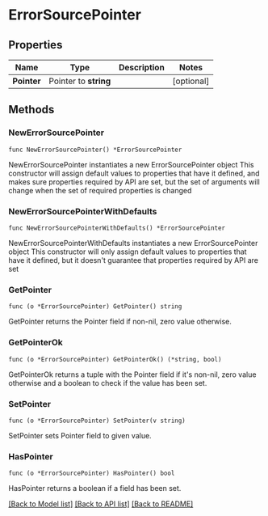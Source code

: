 # ErrorSourcePointer

## Properties

Name | Type | Description | Notes
------------ | ------------- | ------------- | -------------
**Pointer** | Pointer to **string** |  | [optional] 

## Methods

### NewErrorSourcePointer

`func NewErrorSourcePointer() *ErrorSourcePointer`

NewErrorSourcePointer instantiates a new ErrorSourcePointer object
This constructor will assign default values to properties that have it defined,
and makes sure properties required by API are set, but the set of arguments
will change when the set of required properties is changed

### NewErrorSourcePointerWithDefaults

`func NewErrorSourcePointerWithDefaults() *ErrorSourcePointer`

NewErrorSourcePointerWithDefaults instantiates a new ErrorSourcePointer object
This constructor will only assign default values to properties that have it defined,
but it doesn't guarantee that properties required by API are set

### GetPointer

`func (o *ErrorSourcePointer) GetPointer() string`

GetPointer returns the Pointer field if non-nil, zero value otherwise.

### GetPointerOk

`func (o *ErrorSourcePointer) GetPointerOk() (*string, bool)`

GetPointerOk returns a tuple with the Pointer field if it's non-nil, zero value otherwise
and a boolean to check if the value has been set.

### SetPointer

`func (o *ErrorSourcePointer) SetPointer(v string)`

SetPointer sets Pointer field to given value.

### HasPointer

`func (o *ErrorSourcePointer) HasPointer() bool`

HasPointer returns a boolean if a field has been set.


[[Back to Model list]](../README.md#documentation-for-models) [[Back to API list]](../README.md#documentation-for-api-endpoints) [[Back to README]](../README.md)


